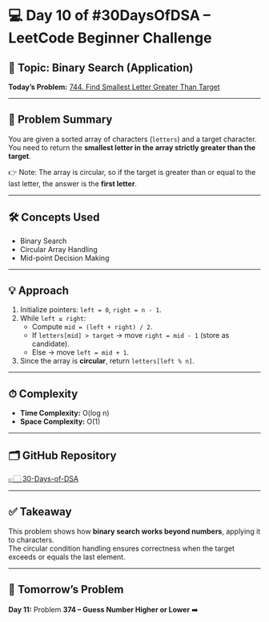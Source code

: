 # 💻 Day 10 of #30DaysOfDSA – LeetCode Beginner Challenge

## 🔹 Topic: Binary Search (Application)  
**Today’s Problem:** [744. Find Smallest Letter Greater Than Target](https://leetcode.com/problems/find-smallest-letter-greater-than-target/)  

---

## 📌 Problem Summary
You are given a sorted array of characters (`letters`) and a target character.  
You need to return the **smallest letter in the array strictly greater than the target**.  

👉 Note: The array is circular, so if the target is greater than or equal to the last letter, the answer is the **first letter**.

---

## 🛠 Concepts Used
- Binary Search  
- Circular Array Handling  
- Mid-point Decision Making  

---

## 💡 Approach
1. Initialize pointers: `left = 0`, `right = n - 1`.  
2. While `left ≤ right`:  
   - Compute `mid = (left + right) / 2`.  
   - If `letters[mid] > target` → move `right = mid - 1` (store as candidate).  
   - Else → move `left = mid + 1`.  
3. Since the array is **circular**, return `letters[left % n]`.  

---

## ⏱ Complexity
- **Time Complexity:** O(log n)  
- **Space Complexity:** O(1)  

---

## 🗂️ GitHub Repository
[👉🏻 30-Days-of-DSA](https://github.com/Sonam-pixel/30-Days-of-DSA-)  

---

## ✅ Takeaway
This problem shows how **binary search works beyond numbers**, applying it to characters.  
The circular condition handling ensures correctness when the target exceeds or equals the last element.  

---

## 📍 Tomorrow’s Problem
**Day 11:** Problem **374 – Guess Number Higher or Lower** ➡️  
